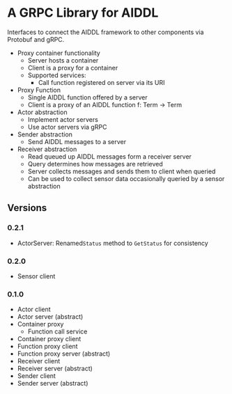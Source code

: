 # A GRPC Library for AIDDL

Interfaces to connect the AIDDL framework to other components via Protobuf and gRPC. 

- Proxy container functionality
  - Server hosts a container
  - Client is a proxy for a container
  - Supported services:
    - Call function registered on server via its URI 
- Proxy Function
  - Single AIDDL function offered by a server
  - Client is a proxy of an AIDDL function f: Term -> Term
- Actor abstraction
  - Implement actor servers
  - Use actor servers via gRPC
- Sender abstraction
  - Send AIDDL messages to a server
- Receiver abstraction
  - Read queued up AIDDL messages form a receiver server
  - Query determines how messages are retrieved
  - Server collects messages and sends them to client when queried
  - Can be used to collect sensor data occasionally queried by a sensor abstraction

## Versions

### 0.2.1

- ActorServer: Renamed`Status` method to `GetStatus` for consistency

### 0.2.0

- Sensor client

### 0.1.0

- Actor client
- Actor server (abstract)
- Container proxy
  - Function call service
- Container proxy client
- Function proxy client
- Function proxy server (abstract)
- Receiver client
- Receiver server (abstract)
- Sender client
- Sender server (abstract)
